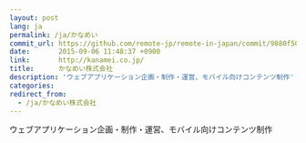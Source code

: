 ```yaml
---
layout: post
lang: ja
permalink: /ja/かなめい
commit_url: https://github.com/remote-jp/remote-in-japan/commit/9880f509ec79bbc0b8d53013f44b422a7c0fe37c
date:       2015-09-06 11:48:37 +0900
link:       http://kanamei.co.jp/
title:      かなめい株式会社
description: 'ウェブアプリケーション企画・制作・運営、モバイル向けコンテンツ制作'
categories: 
redirect_from:
  - /ja/かなめい株式会社
---
```


<p>ウェブアプリケーション企画・制作・運営、モバイル向けコンテンツ制作</p>
